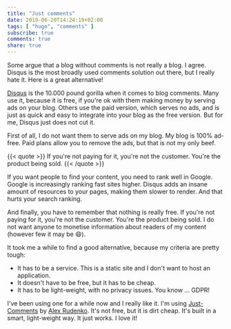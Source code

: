 ```yaml
---
title: "Just comments"
date: 2019-06-20T14:24:19+02:00
tags: [ "hugo", "comments" ]
subscribe: true
comments: true
share: true
---
```


Some argue that a blog without comments is not really a blog. I agree. Disqus is the most broadly used comments solution out there, but I really hate it. Here is a great alternative! 

<!--more-->

[Disqus](https://disqus.com) is the 10.000 pound gorilla when it comes to blog comments. Many use it, because it is free, if you're ok with them making money by serving ads on your blog. Others use the paid version, which serves no ads, and is just as quick and easy to integrate into your blog as the free version. But for me, Disqus just does not cut it. 

First of all, I do not want them to serve ads on my blog. My blog is 100% ad-free. Paid plans allow you to remove the ads, but that is not my only beef. 

{{< quote >}}
If you're not paying for it, you're not the customer. You're the product being sold.
{{< /quote >}}

If you want people to find your content, you need to rank well in Google. Google is increasingly ranking fast sites higher. Disqus adds an insane amount of resources to your pages, making them slower to render. And that hurts your search ranking.

And finally, you have to remember that nothing is really free. If you're not paying for it, you're not the customer. You're the product being sold. I do not want anyone to monetise information about readers of my content (however few it may be :smile:).

It took me a while to find a good alternative, because my criteria are pretty tough:

- It has to be a service. This is a static site and I don't want to host an application. 
- It doesn't have to be free, but it has to be cheap. 
- It has to be light-weight, with no privacy issues. You know ... GDPR!

I've been using one for a while now and I really like it. I'm using [Just-Comments](https://just-comments.com) by [Alex Rudenko](https://twitter.com/orKoN). It's not free, but it is dirt cheap. It's built in a smart, light-weight way. It just works. I love it!